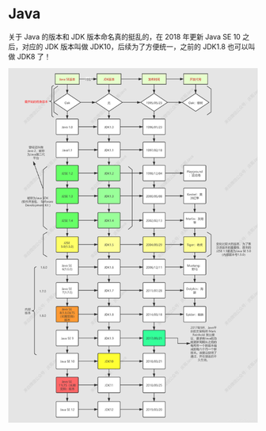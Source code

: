 # Java

关于 Java 的版本和 JDK 版本命名真的挺乱的，在 2018 年更新 Java SE 10 之后，对应的 JDK 版本叫做 JDK10，后续为了方便统一，之前的 JDK1.8 也可以叫做 JDK8 了！

<img alt="" src="/img/9E514CD0-BAC8-442C-9331-467CAA76AEF4.png" />
